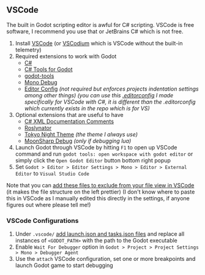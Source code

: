 ## VSCode
The built in Godot scripting editor is awful for C# scripting. VSCode is free software, I recommend you use that or JetBrains C# which is not free.

1. Install [VSCode](https://code.visualstudio.com) (or [VSCodium](https://github.com/VSCodium/vscodium) which is VSCode without the built-in telemetry)
2. Required extensions to work with Godot
    - [C#](https://marketplace.visualstudio.com/items?itemName=ms-dotnettools.csharp)
    - [C# Tools for Godot](https://marketplace.visualstudio.com/items?itemName=neikeq.godot-csharp-vscode)
    - [godot-tools](https://marketplace.visualstudio.com/items?itemName=geequlim.godot-tools)
    - [Mono Debug](https://marketplace.visualstudio.com/items?itemName=ms-vscode.mono-debug)
    - [Editor Config](https://marketplace.visualstudio.com/items?itemName=EditorConfig.EditorConfig) *(not required but enforces projects indentation settings among other things) (you can use this [.editorconfig](https://gist.github.com/valkyrienyanko/e9564c067e57500af86ce5c273f7e131) I made specifically for VSCode with C#, it is different than the .editorconfig which currently exists in the repo which is for VS)*
3. Optional extensions that are useful to have
    - [C# XML Documentation Comments](https://marketplace.visualstudio.com/items?itemName=k--kato.docomment)
    - [Roslynator](https://marketplace.visualstudio.com/items?itemName=josefpihrt-vscode.roslynator)
    - [Tokyo Night Theme](https://marketplace.visualstudio.com/items?itemName=enkia.tokyo-night) *(the theme I always use)*
    - [MoonSharp Debug](https://marketplace.visualstudio.com/items?itemName=xanathar.moonsharp-debug) *(only if debugging lua)*
4. Launch Godot through VSCode by hitting `F1` to open up VSCode command and run `godot tools: open workspace with godot editor` or simply click the `Open Godot Editor` button bottom right popup
5. Set `Godot > Editor > Editor Settings > Mono > Editor > External Editor` to `Visual Studio Code`

Note that you can [add these files to exclude from your file view in VSCode](https://gist.github.com/valkyrienyanko/2f9deb179e775650e2d48c7a0e798dec) (it makes the file structure on the left prettier) (I don't know where to paste this in VSCode as I manually edited this directly in the settings, if anyone figures out where please tell me!)

### VSCode Configurations
1. Under `.vscode/` [add launch.json and tasks.json files](https://gist.github.com/valkyrienyanko/45723ed058e175eef2428f7c3230dccb) and replace all instances of `<GODOT_PATH>` with the path to the Godot executable
2. Enable `Wait For Debugger` option in `Godot > Project > Project Settings > Mono > Debugger Agent`
3. Use the `attach` VSCode configuration, set one or more breakpoints and launch Godot game to start debugging
